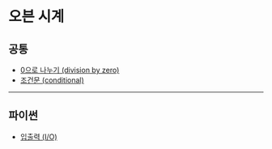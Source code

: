 # 오븐 시계

## 공통
* [0으로 나누기 (division by zero)](https://github.com/Khamax4mr/Backjoon-edition/wiki/0%EC%9C%BC%EB%A1%9C-%EB%82%98%EB%88%84%EA%B8%B0-(division-by-zero))
* [조건문 (conditional)](https://github.com/Khamax4mr/Backjoon-edition/wiki/%EC%A1%B0%EA%B1%B4%EB%AC%B8-(conditional))

***

## 파이썬
* [입출력 (I/O)](https://github.com/Khamax4mr/Backjoon-edition/wiki/%EC%9E%85%EC%B6%9C%EB%A0%A5-(I-O))
